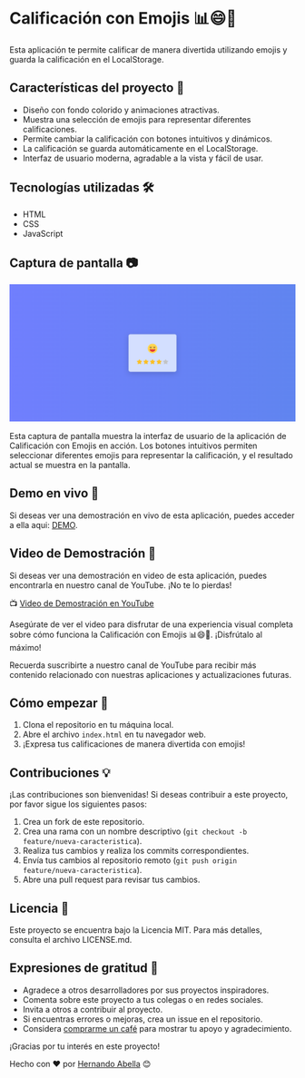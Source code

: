 # Calificación con Emojis 📊😄🌟

Esta aplicación te permite calificar de manera divertida utilizando emojis y guarda la calificación en el LocalStorage.

## Características del proyecto 📝
- Diseño con fondo colorido y animaciones atractivas.
- Muestra una selección de emojis para representar diferentes calificaciones.
- Permite cambiar la calificación con botones intuitivos y dinámicos.
- La calificación se guarda automáticamente en el LocalStorage.
- Interfaz de usuario moderna, agradable a la vista y fácil de usar.

## Tecnologías utilizadas 🛠️
- HTML
- CSS
- JavaScript

## Captura de pantalla 📷

![Captura de pantalla](/screenshot.png)

Esta captura de pantalla muestra la interfaz de usuario de la aplicación de Calificación con Emojis en acción. Los botones intuitivos permiten seleccionar diferentes emojis para representar la calificación, y el resultado actual se muestra en la pantalla.

## Demo en vivo 🎉
Si deseas ver una demostración en vivo de esta aplicación, puedes acceder a ella aqui: [DEMO](https://phenomenal-florentine-e1bc03.netlify.app/).

## Video de Demostración 🎥
Si deseas ver una demostración en video de esta aplicación, puedes encontrarla en nuestro canal de YouTube. ¡No te lo pierdas!

📺 [Video de Demostración en YouTube](https://www.youtube.com/watch?v=ANrN_43CF94&t)

Asegúrate de ver el video para disfrutar de una experiencia visual completa sobre cómo funciona la Calificación con Emojis 📊😄🌟. ¡Disfrútalo al máximo!

Recuerda suscribirte a nuestro canal de YouTube para recibir más contenido relacionado con nuestras aplicaciones y actualizaciones futuras.

## Cómo empezar 🚀
1. Clona el repositorio en tu máquina local.
2. Abre el archivo `index.html` en tu navegador web.
3. ¡Expresa tus calificaciones de manera divertida con emojis!

## Contribuciones 💡
¡Las contribuciones son bienvenidas! Si deseas contribuir a este proyecto, por favor sigue los siguientes pasos:
1. Crea un fork de este repositorio.
2. Crea una rama con un nombre descriptivo (`git checkout -b feature/nueva-caracteristica`).
3. Realiza tus cambios y realiza los commits correspondientes.
4. Envía tus cambios al repositorio remoto (`git push origin feature/nueva-caracteristica`).
5. Abre una pull request para revisar tus cambios.

## Licencia 📄
Este proyecto se encuentra bajo la Licencia MIT. Para más detalles, consulta el archivo LICENSE.md.

## Expresiones de gratitud 🎁
- Agradece a otros desarrolladores por sus proyectos inspiradores.
- Comenta sobre este proyecto a tus colegas o en redes sociales.
- Invita a otros a contribuir al proyecto.
- Si encuentras errores o mejoras, crea un issue en el repositorio.
- Considera [comprarme un café](https://www.buymeacoffee.com/hernandoabella) para mostrar tu apoyo y agradecimiento.

¡Gracias por tu interés en este proyecto!

Hecho con ❤️ por [Hernando Abella](https://github.com/hernandoabella) 😊
